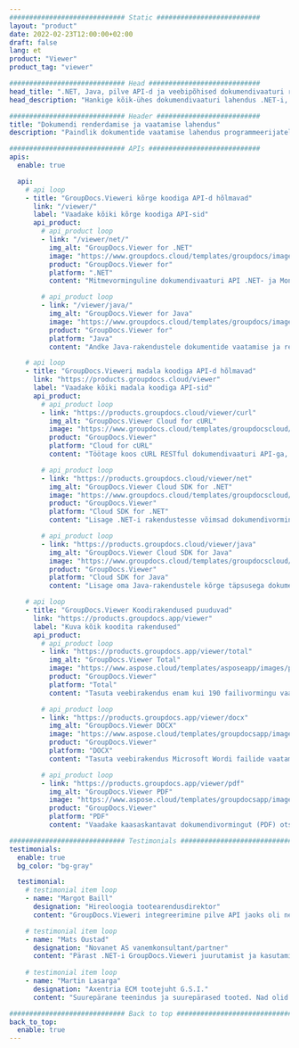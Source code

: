 ```yaml
---
############################# Static ##########################
layout: "product"
date: 2022-02-23T12:00:00+02:00
draft: false
lang: et
product: "Viewer"
product_tag: "viewer"

############################# Head ############################
head_title: ".NET, Java, pilve API-d ja veebipõhised dokumendivaaturi rakendused GroupDocsilt"
head_description: "Hankige kõik-ühes dokumendivaaturi lahendus .NET-i, Java- ja pilverakenduste jaoks. Vaadake levinud dokumendivorminguid veebis lihtsa pukseerimisfunktsiooni abil."

############################# Header ##########################
title: "Dokumendi renderdamise ja vaatamise lahendus"
description: "Paindlik dokumentide vaatamise lahendus programmeerijatele ja professionaalidele laialdaselt kasutatavate failivormingute renderdamiseks ja kuvamiseks kõikjal."

############################# APIs ############################
apis:
  enable: true

  api:
    # api loop
    - title: "GroupDocs.Vieweri kõrge koodiga API-d hõlmavad"
      link: "/viewer/"
      label: "Vaadake kõiki kõrge koodiga API-sid"
      api_product:
        # api_product loop
        - link: "/viewer/net/"
          img_alt: "GroupDocs.Viewer for .NET"
          image: "https://www.groupdocs.cloud/templates/groupdocs/images/product-logos/groupdocs-viewer-net.png"
          product: "GroupDocs.Viewer for"
          platform: ".NET"
          content: "Mitmevorminguline dokumendivaaturi API .NET- ja Mono-raamistike jaoks, et renderdada teie rakendustes üle 190 populaarse failivormingu."

        # api_product loop
        - link: "/viewer/java/"
          img_alt: "GroupDocs.Viewer for Java"
          image: "https://www.groupdocs.cloud/templates/groupdocs/images/product-logos/groupdocs-viewer-java.png"
          product: "GroupDocs.Viewer for"
          platform: "Java"
          content: "Andke Java-rakendustele dokumentide vaatamise ja renderdamise võimalused, et kuvada laia valikut dokumente, pilte ja diagramme."

    # api loop
    - title: "GroupDocs.Vieweri madala koodiga API-d hõlmavad"
      link: "https://products.groupdocs.cloud/viewer"
      label: "Vaadake kõiki madala koodiga API-sid"
      api_product:
        # api_product loop
        - link: "https://products.groupdocs.cloud/viewer/curl"
          img_alt: "GroupDocs.Viewer Cloud for cURL"
          image: "https://www.groupdocs.cloud/templates/groupdocscloud/images/sdk/272x272/groupdocs_viewer-for-curl.png"
          product: "GroupDocs.Viewer"
          platform: "Cloud for cURL"
          content: "Töötage koos cURL RESTful dokumendivaaturi API-ga, et oma rakendustes kiiresti renderdada ja kuvada Microsoft Office'i, PDF-i ja muid levinud failivorminguid."

        # api_product loop
        - link: "https://products.groupdocs.cloud/viewer/net"
          img_alt: "GroupDocs.Viewer Cloud SDK for .NET"
          image: "https://www.groupdocs.cloud/templates/groupdocscloud/images/sdk/272x272/groupdocs_viewer-for-net.png"
          product: "GroupDocs.Viewer"
          platform: "Cloud SDK for .NET"
          content: "Lisage .NET-i rakendustesse võimsad dokumendivormingute vaatamise võimalused, kasutades .NET-i pilve-SDK-d. Vaadake dokumente HTML-is, PDF-vormingus või pildina."

        # api_product loop
        - link: "https://products.groupdocs.cloud/viewer/java"
          img_alt: "GroupDocs.Viewer Cloud SDK for Java"
          image: "https://www.groupdocs.cloud/templates/groupdocscloud/images/sdk/272x272/groupdocs_viewer-for-java.png"
          product: "GroupDocs.Viewer"
          platform: "Cloud SDK for Java"
          content: "Lisage oma Java-rakendustele kõrge täpsusega dokumentide renderdamise funktsioone spetsiaalse Java jaoks mõeldud dokumendivaaturi SDK-ga."

    # api loop
    - title: "GroupDocs.Viewer Koodirakendused puuduvad" 
      link: "https://products.groupdocs.app/viewer"
      label: "Kuva kõik koodita rakendused"
      api_product:
        # api_product loop
        - link: "https://products.groupdocs.app/viewer/total"
          img_alt: "GroupDocs.Viewer Total"
          image: "https://www.aspose.cloud/templates/asposeapp/images/products/logo/aspose_viewer-app.png"
          product: "GroupDocs.Viewer"
          platform: "Total"
          content: "Tasuta veebirakendus enam kui 190 failivormingu vaatamiseks mis tahes teie valitud brauserist."

        # api_product loop
        - link: "https://products.groupdocs.app/viewer/docx"
          img_alt: "GroupDocs.Viewer DOCX"
          image: "https://www.aspose.cloud/templates/groupdocsapp/images/products/logo/groupdocs_words-app.png"
          product: "GroupDocs.Viewer"
          platform: "DOCX"
          content: "Tasuta veebirakendus Microsoft Wordi failide vaatamiseks võrgus mis tahes seadmest."

        # api_product loop
        - link: "https://products.groupdocs.app/viewer/pdf"
          img_alt: "GroupDocs.Viewer PDF"
          image: "https://www.aspose.cloud/templates/groupdocsapp/images/products/logo/groupdocs_pdf-app.png"
          product: "GroupDocs.Viewer"
          platform: "PDF"
          content: "Vaadake kaasaskantavat dokumendivormingut (PDF) otse oma veebibrauserist."

############################# Testimonials ###############################
testimonials:
  enable: true
  bg_color: "bg-gray"

  testimonial:
    # testimonial item loop
    - name: "Margot Baill"
      designation: "Hireoloogia tootearendusdirektor"
      content: "GroupDocs.Vieweri integreerimine pilve API jaoks oli nende fantastilise Ruby SDK abil lihtne. Seal ei ole nii palju ettevõtteid, kes on valmis meiega selle nimel koostööd tegema. See on suurepärane partnerlus."

    # testimonial item loop
    - name: "Mats Oustad"
      designation: "Novanet AS vanemkonsultant/partner"
      content: "Pärast .NET-i GroupDocs.Vieweri juurutamist ja kasutamist projektis tundub, et see töötab väga hästi. Olen katsetanud paljude dokumentidega ja siiani on kõik korras. Kõik, mida ma olen sellele visanud, renderdab kenasti ja näeb välja täpselt sama hea kui PDF-vaaturis või MS Wordis."
              
    # testimonial item loop
    - name: "Martin Lasarga"
      designation: "Axentria ECM tootejuht G.S.I."
      content: "Suurepärane teenindus ja suurepärased tooted. Nad olid GroupDocs.Vieweri .NET-i juurutamisprotsessi ajal äärmiselt abivalmid ja reageerivad. Ei saa neid piisavalt soovitada."

############################# Back to top ###############################
back_to_top:
  enable: true
---
```

